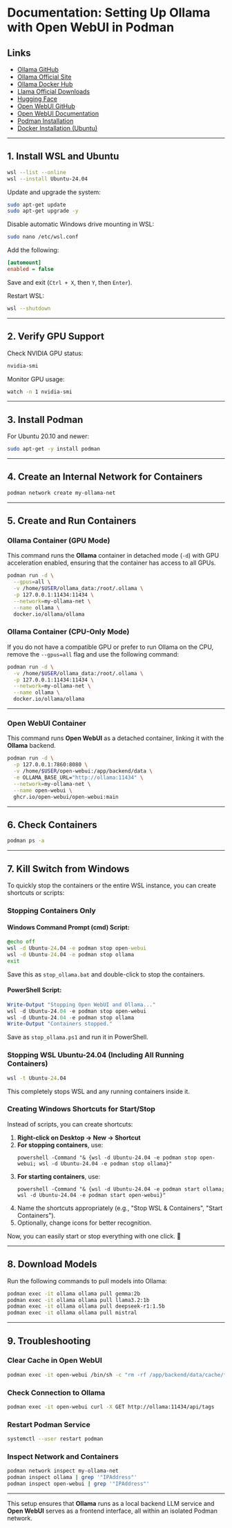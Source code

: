 # Documentation: Setting Up Ollama with Open WebUI in Podman

## Links

- [Ollama GitHub](https://github.com/ollama/ollama)
- [Ollama Official Site](https://ollama.com/)
- [Ollama Docker Hub](https://hub.docker.com/r/ollama/ollama)
- [Llama Official Downloads](https://www.llama.com/llama-downloads/)
- [Hugging Face](https://huggingface.co/welcome)
- [Open WebUI GitHub](https://github.com/open-webui/open-webui)
- [Open WebUI Documentation](https://docs.openwebui.com/)
- [Podman Installation](https://podman.io/docs/installation)
- [Docker Installation (Ubuntu)](https://docs.docker.com/engine/install/ubuntu/)

---

## **1. Install WSL and Ubuntu**

```sh
wsl --list --online
wsl --install Ubuntu-24.04
```

Update and upgrade the system:

```sh
sudo apt-get update
sudo apt-get upgrade -y
```

Disable automatic Windows drive mounting in WSL:

```sh
sudo nano /etc/wsl.conf
```

Add the following:

```ini
[automount]
enabled = false
```

Save and exit (`Ctrl + X`, then `Y`, then `Enter`).

Restart WSL:

```sh
wsl --shutdown
```

---

## **2. Verify GPU Support**

Check NVIDIA GPU status:

```sh
nvidia-smi
```

Monitor GPU usage:

```sh
watch -n 1 nvidia-smi
```

---

## **3. Install Podman**

For Ubuntu 20.10 and newer:

```sh
sudo apt-get -y install podman
```

---

## **4. Create an Internal Network for Containers**

```sh
podman network create my-ollama-net
```

---

## **5. Create and Run Containers**

### **Ollama Container (GPU Mode)**

This command runs the **Ollama** container in detached mode (`-d`) with GPU acceleration enabled, ensuring that the container has access to all GPUs.

```sh
podman run -d \
  --gpus=all \
  -v /home/$USER/ollama_data:/root/.ollama \
  -p 127.0.0.1:11434:11434 \
  --network=my-ollama-net \
  --name ollama \
  docker.io/ollama/ollama
```

### **Ollama Container (CPU-Only Mode)**

If you do not have a compatible GPU or prefer to run Ollama on the CPU, remove the `--gpus=all` flag and use the following command:

```sh
podman run -d \
  -v /home/$USER/ollama_data:/root/.ollama \
  -p 127.0.0.1:11434:11434 \
  --network=my-ollama-net \
  --name ollama \
  docker.io/ollama/ollama
```

---

### **Open WebUI Container**

This command runs **Open WebUI** as a detached container, linking it with the **Ollama** backend.

```sh
podman run -d \
  -p 127.0.0.1:7860:8080 \
  -v /home/$USER/open-webui:/app/backend/data \
  -e OLLAMA_BASE_URL="http://ollama:11434" \
  --network=my-ollama-net \
  --name open-webui \
  ghcr.io/open-webui/open-webui:main
```

---

## **6. Check Containers**

```sh
podman ps -a
```

---

## **7. Kill Switch from Windows**

To quickly stop the containers or the entire WSL instance, you can create shortcuts or scripts:

### **Stopping Containers Only**

#### **Windows Command Prompt (cmd) Script:**

```cmd
@echo off
wsl -d Ubuntu-24.04 -e podman stop open-webui
wsl -d Ubuntu-24.04 -e podman stop ollama
exit
```

Save this as `stop_ollama.bat` and double-click to stop the containers.

#### **PowerShell Script:**

```powershell
Write-Output "Stopping Open WebUI and Ollama..."
wsl -d Ubuntu-24.04 -e podman stop open-webui
wsl -d Ubuntu-24.04 -e podman stop ollama
Write-Output "Containers stopped."
```

Save as `stop_ollama.ps1` and run it in PowerShell.

### **Stopping WSL Ubuntu-24.04 (Including All Running Containers)**

```cmd
wsl -t Ubuntu-24.04
```

This completely stops WSL and any running containers inside it.

### **Creating Windows Shortcuts for Start/Stop**

Instead of scripts, you can create shortcuts:

1. **Right-click on Desktop → New → Shortcut**
2. **For stopping containers**, use:
   ```
   powershell -Command "& {wsl -d Ubuntu-24.04 -e podman stop open-webui; wsl -d Ubuntu-24.04 -e podman stop ollama}"
   ```
3. **For starting containers**, use:
   ```
   powershell -Command "& {wsl -d Ubuntu-24.04 -e podman start ollama; wsl -d Ubuntu-24.04 -e podman start open-webui}"
   ```
4. Name the shortcuts appropriately (e.g., "Stop WSL & Containers", "Start Containers").
5. Optionally, change icons for better recognition.

Now, you can easily start or stop everything with one click. 🚀

---

## **8. Download Models**

Run the following commands to pull models into Ollama:

```sh
podman exec -it ollama ollama pull gemma:2b
podman exec -it ollama ollama pull llama3.2:1b
podman exec -it ollama ollama pull deepseek-r1:1.5b
podman exec -it ollama ollama pull mistral
```

---

## **9. Troubleshooting**

### **Clear Cache in Open WebUI**

```sh
podman exec -it open-webui /bin/sh -c "rm -rf /app/backend/data/cache/*"
```

### **Check Connection to Ollama**

```sh
podman exec -it open-webui curl -X GET http://ollama:11434/api/tags
```

### **Restart Podman Service**

```sh
systemctl --user restart podman
```

### **Inspect Network and Containers**

```sh
podman network inspect my-ollama-net
podman inspect ollama | grep '"IPAddress"'
podman inspect open-webui | grep '"IPAddress"'
```

---

This setup ensures that **Ollama** runs as a local backend LLM service and **Open WebUI** serves as a frontend interface, all within an isolated Podman network.

